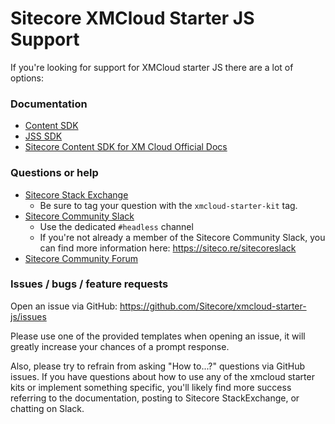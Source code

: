 # Sitecore XMCloud Starter JS Support

If you're looking for support for XMCloud starter JS there are a lot of options:

### Documentation

  * [Content SDK](https://github.com/Sitecore/content-sdk)
  * [JSS SDK](https://github.com/Sitecore/jss)
  * [Sitecore Content SDK for XM Cloud Official Docs](https://doc.sitecore.com/xmc/en/developers/content-sdk/sitecore-content-sdk-for-xm-cloud.html)

### Questions or help

- [Sitecore Stack Exchange](https://sitecore.stackexchange.com/questions/tagged/xmcloud-starter-js)
  - Be sure to tag your question with the `xmcloud-starter-kit` tag.
- [Sitecore Community Slack](https://sitecorechat.slack.com)
  - Use the dedicated `#headless` channel
  - If you're not already a member of the Sitecore Community Slack, you can find more information here: https://siteco.re/sitecoreslack
- [Sitecore Community Forum](https://community.sitecore.net/developers/f/40)

### Issues / bugs / feature requests

Open an issue via GitHub: https://github.com/Sitecore/xmcloud-starter-js/issues

Please use one of the provided templates when opening an issue, it will greatly increase your chances of a prompt response.

Also, please try to refrain from asking "How to...?" questions via GitHub issues. If you have questions about how to use any of the xmcloud starter kits or implement something specific, you'll likely find more success referring to the documentation, posting to Sitecore StackExchange, or chatting on Slack.
